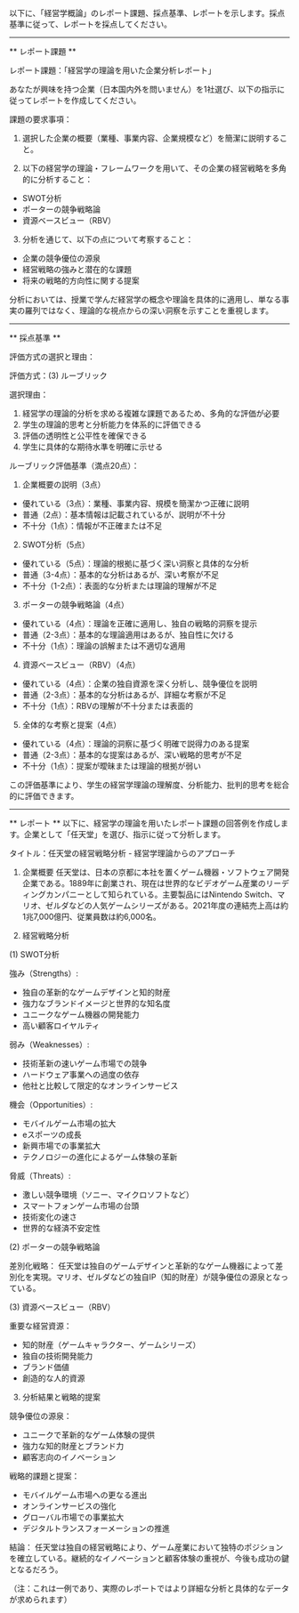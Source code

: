 以下に、「経営学概論」のレポート課題、採点基準、レポートを示します。採点基準に従って、レポートを採点してください。

---------------------------------------
** レポート課題 **

レポート課題：「経営学の理論を用いた企業分析レポート」

あなたが興味を持つ企業（日本国内外を問いません）を1社選び、以下の指示に従ってレポートを作成してください。

課題の要求事項：
1. 選択した企業の概要（業種、事業内容、企業規模など）を簡潔に説明すること。

2. 以下の経営学の理論・フレームワークを用いて、その企業の経営戦略を多角的に分析すること：
- SWOT分析
- ポーターの競争戦略論
- 資源ベースビュー（RBV）

3. 分析を通じて、以下の点について考察すること：
- 企業の競争優位の源泉
- 経営戦略の強みと潜在的な課題
- 将来の戦略的方向性に関する提案

分析においては、授業で学んだ経営学の概念や理論を具体的に適用し、単なる事実の羅列ではなく、理論的な視点からの深い洞察を示すことを重視します。

---------------------------------------
** 採点基準 **

評価方式の選択と理由：

評価方式：(3) ルーブリック

選択理由：
1. 経営学の理論的分析を求める複雑な課題であるため、多角的な評価が必要
2. 学生の理論的思考と分析能力を体系的に評価できる
3. 評価の透明性と公平性を確保できる
4. 学生に具体的な期待水準を明確に示せる

ルーブリック評価基準（満点20点）：

1. 企業概要の説明（3点）
- 優れている（3点）：業種、事業内容、規模を簡潔かつ正確に説明
- 普通（2点）：基本情報は記載されているが、説明が不十分
- 不十分（1点）：情報が不正確または不足

2. SWOT分析（5点）
- 優れている（5点）：理論的根拠に基づく深い洞察と具体的な分析
- 普通（3-4点）：基本的な分析はあるが、深い考察が不足
- 不十分（1-2点）：表面的な分析または理論的理解が不足

3. ポーターの競争戦略論（4点）
- 優れている（4点）：理論を正確に適用し、独自の戦略的洞察を提示
- 普通（2-3点）：基本的な理論適用はあるが、独自性に欠ける
- 不十分（1点）：理論の誤解または不適切な適用

4. 資源ベースビュー（RBV）（4点）
- 優れている（4点）：企業の独自資源を深く分析し、競争優位を説明
- 普通（2-3点）：基本的な分析はあるが、詳細な考察が不足
- 不十分（1点）：RBVの理解が不十分または表面的

5. 全体的な考察と提案（4点）
- 優れている（4点）：理論的洞察に基づく明確で説得力のある提案
- 普通（2-3点）：基本的な提案はあるが、深い戦略的思考が不足
- 不十分（1点）：提案が曖昧または理論的根拠が弱い

この評価基準により、学生の経営学理論の理解度、分析能力、批判的思考を総合的に評価できます。

---------------------------------------
** レポート **
以下に、経営学の理論を用いたレポート課題の回答例を作成します。企業として「任天堂」を選び、指示に従って分析します。

タイトル：任天堂の経営戦略分析 - 経営学理論からのアプローチ

1. 企業概要
任天堂は、日本の京都に本社を置くゲーム機器・ソフトウェア開発企業である。1889年に創業され、現在は世界的なビデオゲーム産業のリーディングカンパニーとして知られている。主要製品にはNintendo Switch、マリオ、ゼルダなどの人気ゲームシリーズがある。2021年度の連結売上高は約1兆7,000億円、従業員数は約6,000名。

2. 経営戦略分析

(1) SWOT分析

強み（Strengths）:
- 独自の革新的なゲームデザインと知的財産
- 強力なブランドイメージと世界的な知名度
- ユニークなゲーム機器の開発能力
- 高い顧客ロイヤルティ

弱み（Weaknesses）:
- 技術革新の速いゲーム市場での競争
- ハードウェア事業への過度の依存
- 他社と比較して限定的なオンラインサービス

機会（Opportunities）:
- モバイルゲーム市場の拡大
- eスポーツの成長
- 新興市場での事業拡大
- テクノロジーの進化によるゲーム体験の革新

脅威（Threats）:
- 激しい競争環境（ソニー、マイクロソフトなど）
- スマートフォンゲーム市場の台頭
- 技術変化の速さ
- 世界的な経済不安定性

(2) ポーターの競争戦略論

差別化戦略：
任天堂は独自のゲームデザインと革新的なゲーム機器によって差別化を実現。マリオ、ゼルダなどの独自IP（知的財産）が競争優位の源泉となっている。

(3) 資源ベースビュー（RBV）

重要な経営資源：
- 知的財産（ゲームキャラクター、ゲームシリーズ）
- 独自の技術開発能力
- ブランド価値
- 創造的な人的資源

3. 分析結果と戦略的提案

競争優位の源泉：
- ユニークで革新的なゲーム体験の提供
- 強力な知的財産とブランド力
- 顧客志向のイノベーション

戦略的課題と提案：
- モバイルゲーム市場への更なる進出
- オンラインサービスの強化
- グローバル市場での事業拡大
- デジタルトランスフォーメーションの推進

結論：
任天堂は独自の経営戦略により、ゲーム産業において独特のポジションを確立している。継続的なイノベーションと顧客体験の重視が、今後も成功の鍵となるだろう。

（注：これは一例であり、実際のレポートではより詳細な分析と具体的なデータが求められます）

